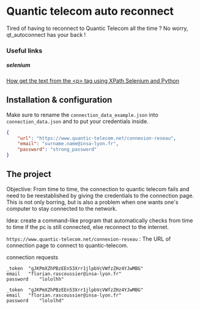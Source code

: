 # Quantic telecom auto reconnect

Tired of having to reconnect to Quantic Telecom all the time ? No worry, qt_autoconnect has your back !

### Useful links

##### selenium

[How get the text from the &lt;p&gt; tag using XPath Selenium and Python](https://stackoverflow.com/questions/62925043/how-get-the-text-from-the-p-tag-using-xpath-selenium-and-python)

## Installation & configuration

Make sure to rename the `connection_data_example.json` into `connection_data.json` and to put your credentials inside.

```json
{
    "url": "https://www.quantic-telecom.net/connexion-reseau",
    "email": "surname.name@insa-lyon.fr",
    "password": "strong_password"
}
```

## The project

Objective: From time to time, the connection to quantic telecom fails and need to be reestablished by giving the credentials to the connection page. This is not only borring, but is also a problem when one wants one's computer to stay connected to the network.

Idea: create a command-like program that automatically checks from time to time if the pc is still connected, else reconnect to the internet.

`https://www.quantic-telecom.net/connexion-reseau` : The URL of connection page to connect to quantic-telecom.

connection requests

```
_token	"gJKPmXZhPBzEEn53Xrr1jlpbVcVWfzZHz4YJwMBG"
email	"florian.rascoussier@insa-lyon.fr"
password	"lololhh"

_token	"gJKPmXZhPBzEEn53Xrr1jlpbVcVWfzZHz4YJwMBG"
email	"florian.rascoussier@insa-lyon.fr"
password	"lololhd"


```
